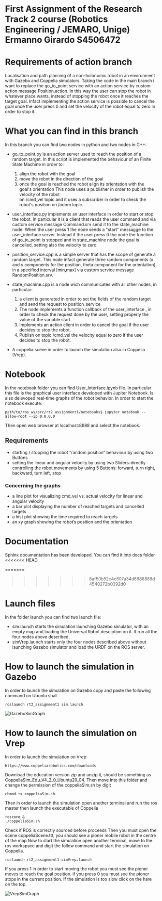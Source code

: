 # First Assignment of the Research Track 2 course (Robotics Engineering / JEMARO, Unige) Ermanno Girardo S4506472

# Requirements of action branch
Localisation and path planning of a non-holonomic robot in an environment with Gazebo and Coppelia simulators.
Taking the code in the main branch i want to replace the go_to_point service with an action service by custom action message Position.action.
In this way the user can stop the robot in whatever place wants, instead of stopping the robot once it reaches the target goal.
Infact implementing the action service is possible to cancel the goal once the user press 0 and set the velocity of the robot
equal to zero in order to stop it.

# What you can find in this branch 
In this branch you can find two nodes in python and two nodes in C++:

* go_to_point.py is an action server used to reach the position of a random target.
  In this script is implemented the behaviour of an Finite State Machine in order to:
  1) align the robot with the goal
  2) move the robot in the direction of the goal
  3) once the goal is reached the robot align its orientation with the goal's orientation
  This node uses a publisher in order to publish the velocity of the robot  
  on /cmd_vel topic and it uses a subscriber in order to check the robot's position on /odom topic.

* user_interface.py implements an user interface in order to start or stop the robot.
  In particular it is a client that reads the user command and via custom service message Command.srv 
  send it to the state_machine node.
  When the user press 1 the node sends a "start" messagge to the user_interface server.
  Instead if the user press 0 the node the function of go_to_point is stopped and in state_machine node 
  the goal is cancelled, setting also the velocity to zero.
  
* position_service.cpp is a simple server that has the scope of generate a random target.
  This node infact generate three random components (x and y components for the position,
  theta component for the orientation) in a specified interval [min,max] via 
  custom service message RandomPosition.srv.
  
* state_machine.cpp is a node wich communicates with all other nodes, in particular:
  1) a client is generated in order to set the fields of the random target and send the request
     to position_service
  2) The node implements a function callback of the user_interface , in order to check the request done
     by the user, setting properly the value of the variable start.
  3) Implements an action client in order to cancel the goal if the user decides to stop the robot.
  4) Publish on topic /cmd_vel the velocity equal to zero if the user decides to stop the robot.

* A coppelia scene in order to launch the simulation also in Coppelia (Vrep).


# Notebook
In the notebook folder you can find User_Interface.ipynb file.
In particular this file is the graphical user interface developed with Jupiter Notebook.
Is also delevoped real-time graphs of the robot behavior.
In order to start the notebook execute:
```
path/to/ros_ws/src/rt2_assignment1/notebooks$ jupyter notebook --allow-root --ip 0.0.0.0
```
Then open web browser at localhost:8888 and select the notebook.
## Requirements
* starting / stopping the robot “random position” behaviour by using two Buttons 
* setting the linear and angular velocity by using two Sliders-directly controlling the robot movements by using 5 Buttons: forward, turn right, backward, turn left, stop
### Concerning the graphs
* a line plot for visualizing cmd_vel vs. actual velocity for linear and angular velocity
* a bar plot displaying the number of reached targets and cancelled targets
* a hist plot showing the time required to reach targets
* an xy graph showing the robot’s position and the orientation 

# Documentation
Sphinx documentation has been developed.
You can find it into docs folder
<<<<<<< HEAD

=======
>>>>>>> 8af50b52c4c607a34d8688888d4540272b0392d0
  
# Launch files
In the folder launch you can find two launch file:

* sim.launch starts the simulation launching Gazebo simulator, with an empty map and loading the Universal Robot desciption on it.
  It run all the four nodes above described.
* simVrep.launch starts only the four nodes described above without launching Gazebo simulator and load the URDF on the ROS server.
 
# How to launch the simulation in Gazebo
In order to launch the simulation on Gazebo copy and paste the following command on Ubuntu shall

```
roslaunch rt2_assignment1 sim.launch
```

![GazeboSimGraph](https://user-images.githubusercontent.com/48509825/118884149-628ff800-b8f6-11eb-8165-a19e41745097.png)
# How to launch the simulation on Vrep
In order to launch the simulation on Vrep:
```
https://www.coppeliarobotics.com/downloads
```
Download the education version zip and unzip it, should be something as CoppeliaSim_Edu_V4_2_0_Ubuntu20_04.
Then move into this folder and change the permission of the coppeliaSim.sh by digit 
```
chmod +x coppeliaSim.sh
```
Then in order to launch the simulation open another terminal and run the ros master then launch the executable of Coppelia
```
roscore &
./coppeliaSim.sh
```
Check if ROS is correctly sourced before proceeds
Then you must open the scene coppeliaScene.ttt, you should see a pioner mobile robot in the centre of the map
Now to start the simulation open another terminal, move to the ros workspace and digit the follow command and start the simulation on Coppelia.
```
roslaunch rt2_assignment1 simVrep.launch
```
If you press 1 in order to start moving the robot you must see the pioner moves to reach the goal position.
if you press 0 you must see the pioner stops in the current position.
If the simulation is too slow click on the hare on the top.

![VrepSimGraph](https://user-images.githubusercontent.com/48509825/118884208-72a7d780-b8f6-11eb-8146-c53e642f9187.png)


